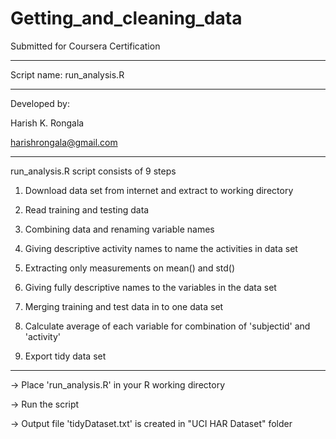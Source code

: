 # Getting_and_cleaning_data

Submitted for Coursera Certification

-----------------------------------------------------------

Script name: run_analysis.R

---------------------------------------------------------------------------------------

Developed by:

Harish K. Rongala

harishrongala@gmail.com

---------------------------------------------------------------------------------------

run_analysis.R script consists of 9 steps

1) Download data set from internet and extract to working directory

2) Read training and testing data

3) Combining data and renaming variable names

4) Giving descriptive activity names to name the activities in data set

5) Extracting only measurements on mean() and std()

6) Giving fully descriptive names to the variables in the data set

7) Merging training and test data in to one data set

8) Calculate average of each variable for combination of 'subjectid' and 'activity'

9) Export tidy data set

---------------------------------------------------------------------------------------

-&gt; Place 'run_analysis.R' in your R working directory

-&gt; Run the script

-&gt; Output file 'tidyDataset.txt' is created in "UCI HAR Dataset" folder
